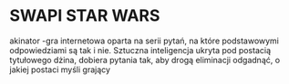 # SWAPI STAR WARS 
akinator -gra internetowa oparta na serii pytań, na które podstawowymi odpowiedziami są tak i nie. Sztuczna inteligencja ukryta pod postacią tytułowego dżina, dobiera pytania tak, aby drogą eliminacji odgadnąć, o jakiej postaci myśli grający
